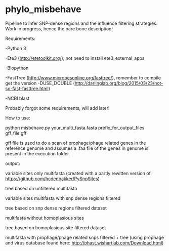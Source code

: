 # phylo_misbehave
Pipeline to infer SNP-dense regions and the influence filtering strategies. Work in progress, hence the bare bone description! 

Requirements:

-Python 3 

-Ete3 (http://etetoolkit.org/); not need to install ete3_external_apps

-Biopython

-FastTree (http://www.microbesonline.org/fasttree/), remember to compile get the version -DUSE_DOUBLE (http://darlinglab.org/blog/2015/03/23/not-so-fast-fasttree.html)

-NCBI blast

Probably forgot some requirements, will add later!

How to use:

python misbehave.py your_multi_fasta.fasta prefix_for_output_files gff_file.gff

gff file is used to do a scan of prophage/phage related genes in the reference genome and assumes a .faa file of the genes in genome is present in the execution folder.

output:

variable sites only multifasta (created with a partly rewitten version of https://github.com/hcdenbakker/PySnpSites)

tree based on unfiltered multifasta

variable sites multifasta with snp dense regions filtered

tree based on snp dense regions filtered dataset

multifasta without homoplasious sites

tree based on homoplasious site filtered dataset

multifasta with prophage/phage related snps filtered + tree (using prophage and virus database found here: http://phast.wishartlab.com/Download.html)
